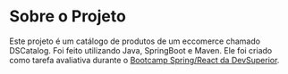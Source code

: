 # Sobre o Projeto

Este projeto é um catálogo de produtos de um eccomerce chamado DSCatalog.
Foi feito utilizando Java, SpringBoot e Maven.
Ele foi criado como tarefa avaliativa durante o [Bootcamp Spring/React da DevSuperior](https://devsuperior.com.br/bootcamp-spring-react "Bootcamp Spring/React da DevSuperior").

